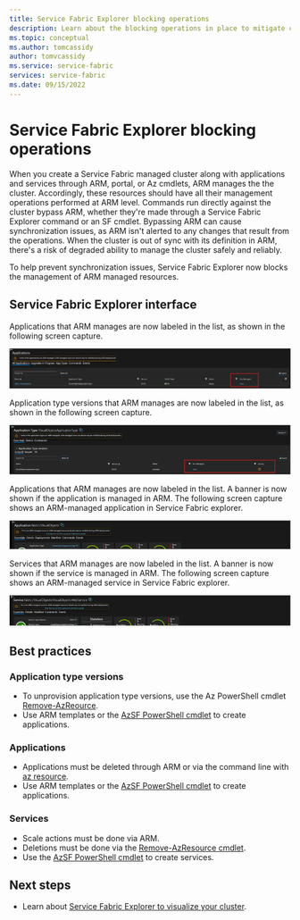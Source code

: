 ```yaml
---
title: Service Fabric Explorer blocking operations
description: Learn about the blocking operations in place to mitigate cluster desynchronization issues.
ms.topic: conceptual
ms.author: tomcassidy
author: tomvcassidy
ms.service: service-fabric
services: service-fabric
ms.date: 09/15/2022
---
```


# Service Fabric Explorer blocking operations

When you create a Service Fabric managed cluster along with applications and services through ARM, portal, or Az cmdlets, ARM manages the the cluster. Accordingly, these resources should have all their management operations performed at ARM level. Commands run directly against the cluster bypass ARM, whether they're made through a Service Fabric Explorer command or an SF cmdlet. Bypassing ARM can cause synchronization issues, as ARM isn't alerted to any changes that result from the operations. When the cluster is out of sync with its definition in ARM, there's a risk of degraded ability to manage the cluster safely and reliably.

To help prevent synchronization issues, Service Fabric Explorer now blocks the management of ARM managed resources.

## Service Fabric Explorer interface

Applications that ARM manages are now labeled in the list, as shown in the following screen capture.

   ![Screenshot of an ARM-managed application listed in Service Fabric Explorer, PNG.](./media/managed-cluster-service-fabric-explorer-blocking-operations/service-fabric-explorer.png)

Application type versions that ARM manages are now labeled in the list, as shown in the following screen capture.

   ![Screenshot of an ARM-managed application type version listed in Service Fabric Explorer, PNG.](./media/managed-cluster-service-fabric-explorer-blocking-operations/application-type-page.png)

Applications that ARM manages are now labeled in the list. A banner is now shown if the application is managed in ARM. The following screen capture shows an ARM-managed application in Service Fabric explorer.

   ![Screenshot of an ARM-managed application listed in Service Fabric Explorer, PNG.](./media/managed-cluster-service-fabric-explorer-blocking-operations/application-page.png)

Services that ARM manages are now labeled in the list. A banner is now shown if the service is managed in ARM. The following screen capture shows an ARM-managed service in Service Fabric explorer.

   ![Screenshot of an ARM-managed application listed in Service Fabric Explorer, PNG.](./media/managed-cluster-service-fabric-explorer-blocking-operations/service-page.png)

## Best practices

### Application type versions

* To unprovision application type versions, use the Az PowerShell cmdlet [Remove-AzReource](/powershell/module/az.resources/remove-azresource).
* Use ARM templates or the [AzSF PowerShell cmdlet](/powershell/module/az.servicefabric/new-azservicefabricmanagedclusterapplication) to create applications.

### Applications

* Applications must be deleted through ARM or via the command line with [az resource](/cli/azure/resource?view=azure-cli-latest#az-resource-delete).
* Use ARM templates or the [AzSF PowerShell cmdlet](/powershell/module/az.servicefabric/new-azservicefabricmanagedclusterapplication) to create applications.

### Services

* Scale actions must be done via ARM.
* Deletions must be done via the [Remove-AzResource cmdlet](/powershell/module/az.resources/remove-azresource).
* Use the [AzSF PowerShell cmdlet](/powershell/module/az.servicefabric/new-azservicefabricservice) to create services.

## Next steps

* Learn about [Service Fabric Explorer to visualize your cluster](service-fabric-visualizing-your-cluster.md).
